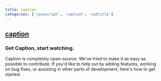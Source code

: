 ```yaml
---
title: caption
categories: ['javascript', 'caption', 'subtitle']
---
```

## [caption](https://github.com/gielcobben/caption)

### Get Caption, start watching.


Caption is completely open-source. We've tried to make it as easy as possible to
contribute. If you'd like to help out by adding features, working on bug fixes,
or assisting in other parts of development, here's how to get started:
